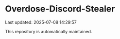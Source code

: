 # Overdose-Discord-Stealer

Last updated: 2025-07-08 14:29:57

This repository is automatically maintained.
